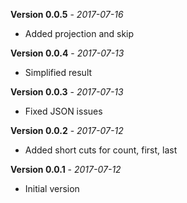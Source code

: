 **Version 0.0.5** - *2017-07-16*

- Added projection and skip


**Version 0.0.4** - *2017-07-13*

- Simplified result


**Version 0.0.3** - *2017-07-13*

- Fixed JSON issues


**Version 0.0.2** - *2017-07-12*

- Added short cuts for count, first, last


**Version 0.0.1** - *2017-07-12*

- Initial version
